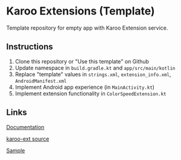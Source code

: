 # Karoo Extensions (Template)

Template repository for empty app with Karoo Extension service.

## Instructions

1. Clone this repository or "Use this template" on Github
2. Update namespace in `build.gradle.kt` and `app/src/main/kotlin`
3. Replace "template" values in `strings.xml`, `extension_info.xml`, `AndroidManifest.xml`
4. Implement Android app experience (in `MainActivity.kt`)
5. Implement extension functionality in `ColorSpeedExtension.kt`

## Links

[Documentation](https://hammerheadnav.github.io/karoo-ext/index.html)

[karoo-ext source](https://github.com/hammerheadnav/karoo-ext)

[Sample](https://github.com/hammerheadnav/karoo-ext/tree/master/app)
